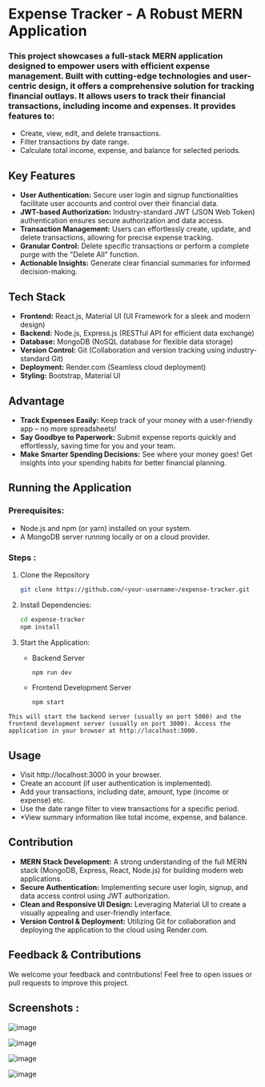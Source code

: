 # Expense Tracker - A Robust MERN Application

### This project showcases a full-stack MERN application designed to empower users with efficient expense management. Built with cutting-edge technologies and user-centric design, it offers a comprehensive solution for tracking financial outlays. It allows users to track their financial transactions, including income and expenses. It provides features to:
- Create, view, edit, and delete transactions.
- Filter transactions by date range.
- Calculate total income, expense, and balance for selected periods.

## Key Features

- **User Authentication:** Secure user login and signup functionalities facilitate user accounts and control over their financial data.
- **JWT-based Authorization:** Industry-standard JWT (JSON Web Token) authentication ensures secure authorization and data access.
- **Transaction Management:** Users can effortlessly create, update, and delete transactions, allowing for precise expense tracking.
- **Granular Control:** Delete specific transactions or perform a complete purge with the "Delete All" function.
- **Actionable Insights:** Generate clear financial summaries for informed decision-making.

## Tech Stack
 - **Frontend:** React.js, Material UI (UI Framework for a sleek and modern design)
 - **Backend:** Node.js, Express.js (RESTful API for efficient data exchange)
 - **Database:** MongoDB (NoSQL database for flexible data storage)
 - **Version Control:** Git (Collaboration and version tracking using industry-standard Git)
 - **Deployment:** Render.com (Seamless cloud deployment)
 - **Styling:** Bootstrap, Material UI
   
## Advantage 
 - **Track Expenses Easily:** Keep track of your money with a user-friendly app – no more spreadsheets!
 - **Say Goodbye to Paperwork:** Submit expense reports quickly and effortlessly, saving time for you and your team.
 - **Make Smarter Spending Decisions:** See where your money goes! Get insights into your spending habits for better financial planning.
   
## Running the Application

### Prerequisites:

- Node.js and npm (or yarn) installed on your system.
- A MongoDB server running locally or on a cloud provider.

### Steps : 
 1. Clone the Repository
    ```bash
    git clone https://github.com/<your-username>/expense-tracker.git
    ```
    
 3. Install Dependencies:
    ```bash
    cd expense-tracker
    npm install
    ```

 5. Start the Application:
    - Backend Server
       ```bash
       npm run dev
       ```

    - Frontend Development Server
       ```bash
       npm start
       ```
  
`This will start the backend server (usually on port 5000) and the frontend development server (usually on port 3000). Access the application in your browser at http://localhost:3000.`

## Usage
- Visit http://localhost:3000 in your browser.
- Create an account (if user authentication is implemented).
- Add your transactions, including date, amount, type (income or expense) etc.
- Use the date range filter to view transactions for a specific period.
- *View summary information like total income, expense, and balance.

## Contribution 

- **MERN Stack Development:** A strong understanding of the full MERN stack (MongoDB, Express, React, Node.js) for building modern web applications.
- **Secure Authentication:** Implementing secure user login, signup, and data access control using JWT authorization.
- **Clean and Responsive UI Design:** Leveraging Material UI to create a visually appealing and user-friendly interface.
- **Version Control & Deployment:** Utilizing Git for collaboration and deploying the application to the cloud using Render.com.

  
## Feedback & Contributions
We welcome your feedback and contributions! Feel free to open issues or pull requests to improve this project.


## Screenshots : 

![image](https://github.com/sahilkhan786000/Expense_tracker/assets/95959159/dde5d0b1-20ce-4c61-b87e-75bb63af7760)

![image](https://github.com/sahilkhan786000/Expense_tracker/assets/95959159/7a3bb2ed-b410-4a05-84b7-24df3322c0d1)

![image](https://github.com/sahilkhan786000/Expense_tracker/assets/95959159/ebe794bd-e491-46c7-b8c4-e4e8d5d680b8)

![image](https://github.com/sahilkhan786000/Expense_tracker/assets/95959159/1ef7426b-70bf-41e8-a221-33843445f0ff)










      
 

       

